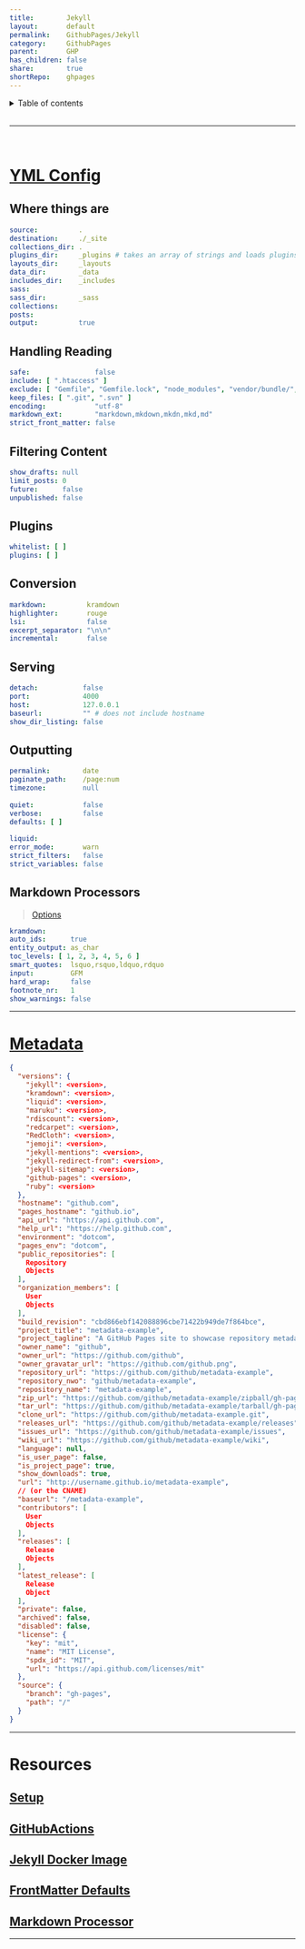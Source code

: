 ```yaml
---
title:        Jekyll      
layout:       default      
permalink:    GithubPages/Jekyll      
category:     GithubPages      
parent:       GHP      
has_children: false      
share:        true      
shortRepo:    ghpages      
---
```

      
      
<details markdown="block">            
<summary>            
Table of contents            
</summary>            
{: .text-delta }            
1. TOC            
{:toc}            
</details>            
      
<br/>            
      
***            
      
<br/>            
      
# [YML Config](https://jekyllrb.com/docs/configuration/default/)      
      
## Where things are      
      
```yaml          
source:          .      
destination:     ./_site      
collections_dir: .      
plugins_dir:     _plugins # takes an array of strings and loads plugins in that order          
layouts_dir:     _layouts      
data_dir:        _data      
includes_dir:    _includes      
sass:      
sass_dir:        _sass      
collections:      
posts:      
output:          true          
```          
      
## Handling Reading      
      
```yaml          
safe:                false      
include: [ ".htaccess" ]      
exclude: [ "Gemfile", "Gemfile.lock", "node_modules", "vendor/bundle/", "vendor/cache/", "vendor/gems/", "vendor/ruby/" ]      
keep_files: [ ".git", ".svn" ]      
encoding:            "utf-8"      
markdown_ext:        "markdown,mkdown,mkdn,mkd,md"      
strict_front_matter: false          
```          
      
## Filtering Content      
      
```yaml          
show_drafts: null      
limit_posts: 0      
future:      false      
unpublished: false          
```          
      
## Plugins      
      
```yaml          
whitelist: [ ]      
plugins: [ ]          
```          
      
## Conversion      
      
```yaml          
markdown:          kramdown      
highlighter:       rouge      
lsi:               false      
excerpt_separator: "\n\n"      
incremental:       false          
```          
      
## Serving      
      
```yaml          
detach:           false      
port:             4000      
host:             127.0.0.1      
baseurl:          "" # does not include hostname          
show_dir_listing: false          
```          
      
## Outputting      
      
```yaml          
permalink:        date      
paginate_path:    /page:num      
timezone:         null      
      
quiet:            false      
verbose:          false      
defaults: [ ]      
      
liquid:      
error_mode:       warn      
strict_filters:   false      
strict_variables: false          
```          
      
## Markdown Processors      
      
> [Options](https://kramdown.gettalong.org/options.html)      
      
```yaml          
kramdown:      
auto_ids:      true      
entity_output: as_char      
toc_levels: [ 1, 2, 3, 4, 5, 6 ]      
smart_quotes:  lsquo,rsquo,ldquo,rdquo      
input:         GFM      
hard_wrap:     false      
footnote_nr:   1      
show_warnings: false          
```          
      
          
--- 
      
# [Metadata](https://jekyll.github.io/github-metadata/site.github/)      
      
```json          
{      
  "versions": {      
    "jekyll": <version>,      
    "kramdown": <version>,      
    "liquid": <version>,      
    "maruku": <version>,      
    "rdiscount": <version>,      
    "redcarpet": <version>,      
    "RedCloth": <version>,      
    "jemoji": <version>,      
    "jekyll-mentions": <version>,      
    "jekyll-redirect-from": <version>,      
    "jekyll-sitemap": <version>,      
    "github-pages": <version>,      
    "ruby": <version>      
  },      
  "hostname": "github.com",      
  "pages_hostname": "github.io",      
  "api_url": "https://api.github.com",      
  "help_url": "https://help.github.com",      
  "environment": "dotcom",      
  "pages_env": "dotcom",      
  "public_repositories": [      
    Repository      
    Objects      
  ],      
  "organization_members": [      
    User      
    Objects      
  ],      
  "build_revision": "cbd866ebf142088896cbe71422b949de7f864bce",      
  "project_title": "metadata-example",      
  "project_tagline": "A GitHub Pages site to showcase repository metadata",      
  "owner_name": "github",      
  "owner_url": "https://github.com/github",      
  "owner_gravatar_url": "https://github.com/github.png",      
  "repository_url": "https://github.com/github/metadata-example",      
  "repository_nwo": "github/metadata-example",      
  "repository_name": "metadata-example",      
  "zip_url": "https://github.com/github/metadata-example/zipball/gh-pages",      
  "tar_url": "https://github.com/github/metadata-example/tarball/gh-pages",      
  "clone_url": "https://github.com/github/metadata-example.git",      
  "releases_url": "https://github.com/github/metadata-example/releases",      
  "issues_url": "https://github.com/github/metadata-example/issues",      
  "wiki_url": "https://github.com/github/metadata-example/wiki",      
  "language": null,      
  "is_user_page": false,      
  "is_project_page": true,      
  "show_downloads": true,      
  "url": "http://username.github.io/metadata-example",      
  // (or the CNAME)          
  "baseurl": "/metadata-example",      
  "contributors": [      
    User      
    Objects      
  ],      
  "releases": [      
    Release      
    Objects      
  ],      
  "latest_release": [      
    Release      
    Object      
  ],      
  "private": false,      
  "archived": false,      
  "disabled": false,      
  "license": {      
    "key": "mit",      
    "name": "MIT License",      
    "spdx_id": "MIT",      
    "url": "https://api.github.com/licenses/mit"      
  },      
  "source": {      
    "branch": "gh-pages",      
    "path": "/"      
  }      
}          
```          
      
          
--- 
      
# Resources      
      
## [Setup](https://docs.github.com/en/pages/setting-up-a-github-pages-site-with-jekyll/about-github-pages-and-jekyll)      
      
## [GitHubActions](https://jekyllrb.com/docs/continuous-integration/github-actions/)      
      
## [Jekyll Docker Image](https://github.com/envygeeks/jekyll-docker/blob/master/README.md)      
      
## [FrontMatter Defaults](https://jekyllrb.com/docs/configuration/front-matter-defaults/)      
      
## [Markdown Processor](https://jekyllrb.com/docs/configuration/markdown/)      
      
          
---